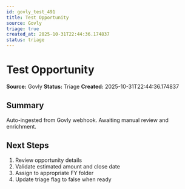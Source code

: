 ```yaml
---
id: govly_test_491
title: Test Opportunity
source: Govly
triage: true
created_at: 2025-10-31T22:44:36.174837
status: triage
---
```


# Test Opportunity

**Source:** Govly
**Status:** Triage
**Created:** 2025-10-31T22:44:36.174837

## Summary

Auto-ingested from Govly webhook. Awaiting manual review and enrichment.

## Next Steps

1. Review opportunity details
2. Validate estimated amount and close date
3. Assign to appropriate FY folder
4. Update triage flag to false when ready
